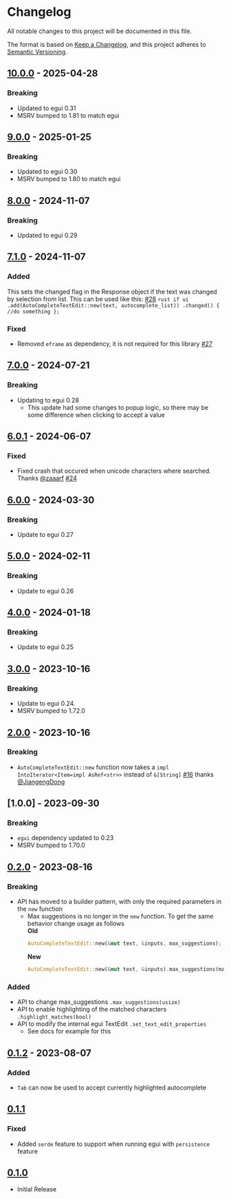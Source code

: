 # Changelog

All notable changes to this project will be documented in this file.

The format is based on [Keep a Changelog](https://keepachangelog.com/en/1.0.0/),
and this project adheres to [Semantic Versioning](https://semver.org/spec/v2.0.0.html).

## [10.0.0] - 2025-04-28
### Breaking
- Updated to egui 0.31
- MSRV bumped to 1.81 to match egui

[10.0.0]: https://github.com/JakeHandsome/egui_autocomplete/compare/9.0.0...10.0.0

## [9.0.0] - 2025-01-25
### Breaking
- Updated to egui 0.30
- MSRV bumped to 1.80 to match egui

[9.0.0]: https://github.com/JakeHandsome/egui_autocomplete/compare/8.0.0...9.0.0

## [8.0.0] - 2024-11-07
### Breaking
- Updated to egui 0.29

[8.0.0]: https://github.com/JakeHandsome/egui_autocomplete/compare/7.1.0...8.0.0

## [7.1.0] - 2024-11-07

### Added
This sets the changed flag in the Response object if the text was changed by selection from list. This can be used like this: [#28](https://github.com/JakeHandsome/egui_autocomplete/pull/28)
    ```rust
        if ui
            .add(AutoCompleteTextEdit::new(text, autocomplete_list))
            .changed()
        {
            //do something
        };
    ```

### Fixed
- Removed `eframe` as dependency, it is not required for this library  [#27](https://github.com/JakeHandsome/egui_autocomplete/pull/27)

[7.1.0]: https://github.com/JakeHandsome/egui_autocomplete/compare/7.0.0...7.1.0

## [7.0.0] - 2024-07-21
### Breaking
- Updating to egui 0.28
    - This update had some changes to popup logic, so there may be some difference when clicking to accept a value

[7.0.0]: https://github.com/JakeHandsome/egui_autocomplete/compare/6.0.1...7.0.0

## [6.0.1] - 2024-06-07

### Fixed
- Fixed crash that occured when unicode characters where searched. Thanks [@zaaarf](https://github.com/zaaarf) [#24](https://github.com/JakeHandsome/egui_autocomplete/pull/24)

[6.0.1]: https://github.com/JakeHandsome/egui_autocomplete/compare/6.0.0...6.0.1

## [6.0.0] - 2024-03-30

### Breaking
- Update to egui 0.27

[6.0.0]: https://github.com/JakeHandsome/egui_autocomplete/compare/5.0.0...6.0.0

## [5.0.0] - 2024-02-11

### Breaking
- Update to egui 0.26

[5.0.0]: https://github.com/JakeHandsome/egui_autocomplete/compare/4.0.0...5.0.0

## [4.0.0] - 2024-01-18

### Breaking
- Update to egui 0.25

[4.0.0]: https://github.com/JakeHandsome/egui_autocomplete/compare/3.0.0...4.0.0

## [3.0.0] - 2023-10-16

### Breaking
- Update to egui 0.24. 
- MSRV bumped to 1.72.0

[3.0.0]: https://github.com/JakeHandsome/egui_autocomplete/compare/2.0.0...3.0.0

## [2.0.0] - 2023-10-16

### Breaking
- `AutoCompleteTextEdit::new` function now takes a `impl IntoIterator<Item=impl AsRef<str>>` instead of `&[String]` [#16](https://github.com/JakeHandsome/egui_autocomplete/pull/16) thanks [@JiangengDong](https://github.com/JiangengDong)

[2.0.0]: https://github.com/JakeHandsome/egui_autocomplete/compare/1.0.0...2.0.0

## [1.0.0] - 2023-09-30 

### Breaking
- `egui` dependency updated to 0.23
- MSRV bumped to 1.70.0

[0.2.0]: https://github.com/JakeHandsome/egui_autocomplete/compare/0.2.0...1.0.0

## [0.2.0] - 2023-08-16 

### Breaking
- API has moved to a builder pattern, with only the required parameters in the `new` function
    - Max suggestions is no longer in the `new` function. To get the same behavior change usage as follows  
        **Old**
        ```rust
        AutoCompleteTextEdit::new(&mut text, &inputs, max_suggestions);
        ```
        **New**
        ```rust
        AutoCompleteTextEdit::new(&mut text, &inputs).max_suggestions(max_suggestions);
        ```

### Added
- API to change max_suggestions `.max_suggestions(usize)`
- API to enable highlighting of the matched characters `.highlight_matches(bool)`
- API to modify the internal egui TextEdit `.set_text_edit_properties`
    - See docs for example for this

[0.2.0]: https://github.com/JakeHandsome/egui_autocomplete/compare/0.1.2...0.2.0

## [0.1.2] - 2023-08-07

### Added
- `Tab` can now be used to accept currently highlighted autocomplete 

## [0.1.1] 

### Fixed
- Added `serde` feature to support when running egui with `persistence` feature

## [0.1.0] 
- Initial Release

[0.1.2]: https://github.com/JakeHandsome/egui_autocomplete/compare/0.1.1...0.1.2
[0.1.1]: https://github.com/JakeHandsome/egui_autocomplete/compare/0.1.0...0.1.1
[0.1.0]: https://github.com/JakeHandsome/egui_autocomplete/releases/tag/0.1.0
